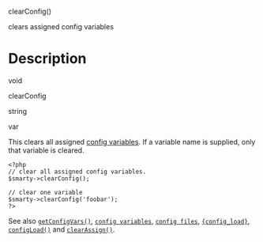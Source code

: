clearConfig()

clears assigned config variables

Description
===========

void

clearConfig

string

var

This clears all assigned [config variables](#language.config.variables).
If a variable name is supplied, only that variable is cleared.


    <?php
    // clear all assigned config variables.
    $smarty->clearConfig();

    // clear one variable
    $smarty->clearConfig('foobar');
    ?>

       

See also [`getConfigVars()`](#api.get.config.vars),
[`config variables`](#language.config.variables),
[`config files`](#config.files),
[`{config_load}`](#language.function.config.load),
[`configLoad()`](#api.config.load) and
[`clearAssign()`](#api.clear.assign).
